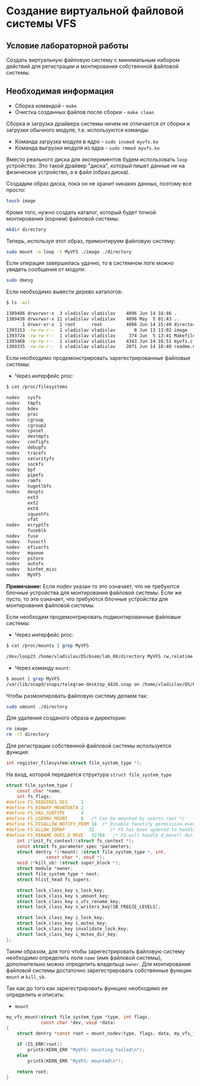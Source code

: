 # Создание виртуальной файловой системы VFS

## Условие лабораторной работы 

Создать виртуальную файловую систему с минимальным набором действий для регистрации и монтирования собственной файловой системы. 

## Необходимая информация

- Сборка командой - `make`
- Очистка созданных файлов после сборки - `make clean`

Сборка и загрузка драйвера системы ничем не отличается от сборки и загрузки обычного модуля, т.е. используются команды:

- Команда загрузка модуля в ядро - `sudo insmod myvfs.ko`
- Команда выгрузки модуля из ядра - `sudo rmmod myvfs.ko`

Вместо реального диска для экспериментов будем использовать `loop` устройство. Это такой драйвер "диска", который пишет данные не на физическое устройство, а в файл (образ диска). 

Создадим образ диска, пока он не хранит никаких данных, поэтому все просто:
```bash
touch image
```
Кроме того, нужно создать каталог, который будет точкой монтирования (корнем) файловой системы:
```bash
mkdir directory
```
Теперь, используя этот образ, примонтируем файловую систему:
```bash
sudo mount -o loop -t MyVFS ./image ./directory
```
Если операция завершилась удачно, то в системном логе можно увидеть сообщения от модуля: 
```bash
sudo dmesg
```
Если необходимо вывести дерево каталогов: 
```bash
$ ls -ail

1389486 drwxrwxr-x  3 vladislav vladislav    4096 Jun 14 18:46 .
1389438 drwxrwxr-x 11 vladislav vladislav    4096 May  5 01:43 ..
      1 drwxr-xr-x  1 root      root         4096 Jun 14 15:49 directory
1393153 -rw-rw-r--  1 vladislav vladislav       0 Jun 13 13:02 image
1393724 -rw-rw-r--  1 vladislav vladislav     374 Jun  5 13:41 Makefile
1393468 -rw-rw-r--  1 vladislav vladislav    4343 Jun 14 16:51 myvfs.c
1389335 -rw-rw-r--  1 vladislav vladislav    2071 Jun 14 18:40 readme.md
``` 

Если необходимо продемонстрировать зарегестрированные файловые системы:
- Через интерфейс proc:
```bash
$ cat /proc/filesystems

nodev   sysfs
nodev   tmpfs
nodev   bdev
nodev   proc
nodev   cgroup
nodev   cgroup2
nodev   cpuset
nodev   devtmpfs
nodev   configfs
nodev   debugfs
nodev   tracefs
nodev   securityfs
nodev   sockfs
nodev   bpf
nodev   pipefs
nodev   ramfs
nodev   hugetlbfs
nodev   devpts
        ext3
        ext2
        ext4
        squashfs
        vfat
nodev   ecryptfs
        fuseblk
nodev   fuse
nodev   fusectl
nodev   efivarfs
nodev   mqueue
nodev   pstore
nodev   autofs
nodev   binfmt_misc
nodev   MyVFS
```
**Примечание:** Если nodev указан то это означает, что не требуются блочные устройства для монтирования файловой системы. Если же пусто, то это означает, что требуются блочные устройства для монтирования файловой системы.

Если необходим продемонтрировать подмонтированные файловые системы:
- Через интерфейс proc:
```bash
$ cat /proc/mounts | grep MyVFS

/dev/loop23 /home/vladislav/OS/6sem/lab_08/directory MyVFS rw,relatime 0 0
```
- Через команду `mount`:
```bash
$ mount | grep MyVFS
/var/lib/snapd/snaps/telegram-desktop_4826.snap on /home/vladislav/OS/6sem/lab_08/directory type MyVFS (rw,relatime)
```
Чтобы размонтировать файловую систему делаем так:
```bash
sudo umount ./directory
```
Для удаления созданого образа и директории:
```bash
rm image
rm -rf directory
```

Для регистрации собственной файловой системы используется функция:
```c
int register_filesystem(struct file_system_type *);
```
На вход, которой передается структура `struct file_system_type`
```c
struct file_system_type {
	const char *name;
	int fs_flags;
#define FS_REQUIRES_DEV		1 
#define FS_BINARY_MOUNTDATA	2
#define FS_HAS_SUBTYPE		4
#define FS_USERNS_MOUNT		8	/* Can be mounted by userns root */
#define FS_DISALLOW_NOTIFY_PERM	16	/* Disable fanotify permission events */
#define FS_ALLOW_IDMAP         32      /* FS has been updated to handle vfs idmappings. */
#define FS_RENAME_DOES_D_MOVE	32768	/* FS will handle d_move() during rename() internally. */
	int (*init_fs_context)(struct fs_context *);
	const struct fs_parameter_spec *parameters;
	struct dentry *(*mount) (struct file_system_type *, int,
		       const char *, void *);
	void (*kill_sb) (struct super_block *);
	struct module *owner;
	struct file_system_type * next;
	struct hlist_head fs_supers;

	struct lock_class_key s_lock_key;
	struct lock_class_key s_umount_key;
	struct lock_class_key s_vfs_rename_key;
	struct lock_class_key s_writers_key[SB_FREEZE_LEVELS];

	struct lock_class_key i_lock_key;
	struct lock_class_key i_mutex_key;
	struct lock_class_key invalidate_lock_key;
	struct lock_class_key i_mutex_dir_key;
};
```
Таким образом, для того чтобы зарегестрировать файловую систему необходимо определить поле `name` (имя файловой системы), дополнительно можно определить владельца `owner`. Для монтирования файловой системы достаточно зарегестрировать собственные функции `mount` и `kill_sb`.

Так как до того как зарегестрировать функцию необходимо ее определить и описать:
- `mount`
```c
my_vfs_mount(struct file_system_type *type, int flags,
             const char *dev, void *data)
{
    struct dentry *const root = mount_nodev(type, flags, data, my_vfs_fill_sb);

    if (IS_ERR(root))
        printk(KERN_ERR "MyVFS: mounting failed\n");
    else
        printk(KERN_ERR "MyVFS: mounted\n");

    return root;
}

```